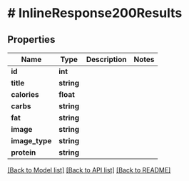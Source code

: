 # # InlineResponse200Results

## Properties

Name | Type | Description | Notes
------------ | ------------- | ------------- | -------------
**id** | **int** |  | 
**title** | **string** |  | 
**calories** | **float** |  | 
**carbs** | **string** |  | 
**fat** | **string** |  | 
**image** | **string** |  | 
**image_type** | **string** |  | 
**protein** | **string** |  | 

[[Back to Model list]](../../README.md#documentation-for-models) [[Back to API list]](../../README.md#documentation-for-api-endpoints) [[Back to README]](../../README.md)


